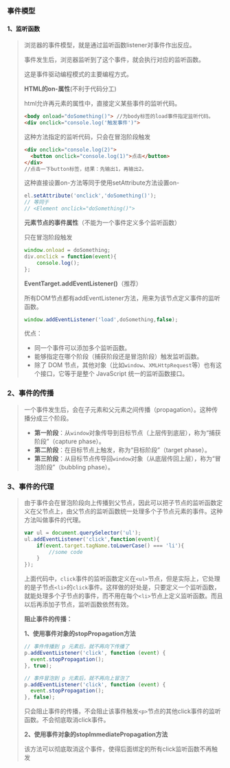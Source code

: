 ### 事件模型

#### 1、监听函数

> 浏览器的事件模型，就是通过监听函数listener对事件作出反应。
>
> 事件发生后，浏览器监听到了这个事件，就会执行对应的监听函数。
>
> 这是事件驱动编程模式的主要编程方式。
>
> **HTML的on-属性**(不利于代码分工)
>
> html允许再元素的属性中，直接定义某些事件的监听代码。
>
> ```html
> <body onload="doSomething()"> //为body标签的load事件指定监听代码。
> <div onclick="console.log('触发事件')">
> ```
>
> 这种方法指定的监听代码，只会在冒泡阶段触发
>
> ```html
> <div onclick="console.log(2)">
>   <button onclick="console.log(1)">点击</button>
> </div>
> //点击一下button标签，结果：先输出1，再输出2。
> ```
>
> 这种直接设置on-方法等同于使用setAttribute方法设置on-
>
> ```js
> el.setAttribute('onclick','doSomething()');
> // 等同于
> // <Element onclick="doSomething()">
> ```
>
> **元素节点的事件属性**（不能为一个事件定义多个监听函数）
>
> 只在冒泡阶段触发
>
> ```js
> window.onload = doSomething;
> div.onclick = function(event){
>     console.log();
> };
> ```
>
> **EventTarget.addEventListener()**（推荐）
>
> 所有DOM节点都有addEventListener方法，用来为该节点定义事件的监听函数。
>
> ```js
> window.addEventListener('load',doSomething,false);
> ```
>
> 优点：
>
> - 同一个事件可以添加多个监听函数。
> - 能够指定在哪个阶段（捕获阶段还是冒泡阶段）触发监听函数。
> - 除了 DOM 节点，其他对象（比如`window`、`XMLHttpRequest`等）也有这个接口，它等于是整个 JavaScript 统一的监听函数接口。

### 2、事件的传播

> 一个事件发生后，会在子元素和父元素之间传播（propagation）。这种传播分成三个阶段。
>
> - **第一阶段**：从`window`对象传导到目标节点（上层传到底层），称为“捕获阶段”（capture phase）。
> - **第二阶段**：在目标节点上触发，称为“目标阶段”（target phase）。
> - **第三阶段**：从目标节点传导回`window`对象（从底层传回上层），称为“冒泡阶段”（bubbling phase）。

### 3、事件的代理

> 由于事件会在冒泡阶段向上传播到父节点，因此可以把子节点的监听函数定义在父节点上，由父节点的监听函数统一处理多个子节点元素的事件。这种方法叫做事件的代理。
>
> ```js
> var ul = document.querySelector('ul');
> ul.addEventListener('click',function(event){
>     if(event.target.tagName.toLowerCase() === 'li'){
>         //some code
>     }
> });
> ```
>
> 上面代码中，`click`事件的监听函数定义在`<ul>`节点，但是实际上，它处理的是子节点`<li>`的`click`事件。这样做的好处是，只要定义一个监听函数，就能处理多个子节点的事件，而不用在每个`<li>`节点上定义监听函数。而且以后再添加子节点，监听函数依然有效。
>
> **阻止事件的传播：**
>
> **1、使用事件对象的stopPropagation方法**
>
> ```js
> // 事件传播到 p 元素后，就不再向下传播了
> p.addEventListener('click', function (event) {
>   event.stopPropagation();
> }, true);
> 
> // 事件冒泡到 p 元素后，就不再向上冒泡了
> p.addEventListener('click', function (event) {
>   event.stopPropagation();
> }, false);
> ```
>
> 只会阻止事件的传播，不会阻止该事件触发`<p>`节点的其他click事件的监听函数。不会彻底取消click事件。
>
> **2、使用事件对象的stopImmediatePropagation方法**
>
> 该方法可以彻底取消这个事件，使得后面绑定的所有click监听函数不再触发